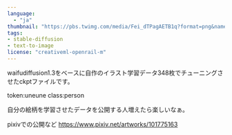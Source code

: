 ```yaml
---
language: 
  - "ja"
thumbnail: "https://pbs.twimg.com/media/Fei_dTPagAETB1q?format=png&name=900x900"
tags:
- stable-diffusion
- text-to-image
license: "creativeml-openrail-m"
---
```


waifudiffusion1.3をベースに自作のイラスト学習データ348枚でチューニングさせたckptファイルです。

token:uneune
class:person

自分の絵柄を学習させたデータを公開する人増えたら楽しいなぁ。

pixivでの公開など
https://www.pixiv.net/artworks/101775163


